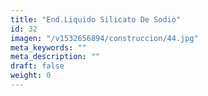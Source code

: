 ```yaml
---
title: "End.Liquido Silicato De Sodio"
id: 32
imagen: "/v1532656894/construccion/44.jpg"
meta_keywords: ""
meta_description: ""
draft: false
weight: 0
---
```

